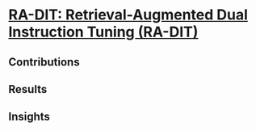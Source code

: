 # [RA-DIT: Retrieval-Augmented Dual Instruction Tuning (RA-DIT)](https://arxiv.org/abs/2106.01563)

## Contributions

## Results

## Insights